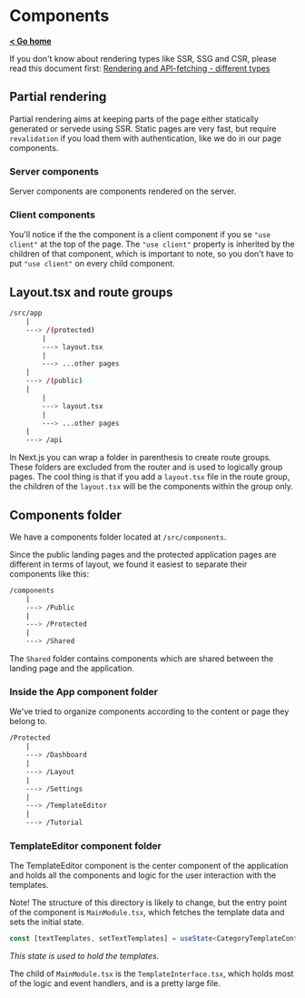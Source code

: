 # Components

**[< Go home](/)**

If you don't know about rendering types like SSR, SSG and CSR, please read this document first: [Rendering and API-fetching - different types](./rendering_types/README.md)

## Partial rendering

Partial rendering aims at keeping parts of the page either statically generated or servede using SSR. Static pages are very fast, but require `revalidation` if you load them with authentication, like we do in our page components.

### Server components

Server components are components rendered on the server.

### Client components

You'll notice if the the component is a client component if you se `"use client"` at the top of the page. The `"use client"` property is inherited by the children of that component, which is important to note, so you don't have to put `"use client"` on every child component.

## Layout.tsx and route groups

```bash
/src/app
    |
    ---> /(protected)
        |
        ---> layout.tsx
        |
        ---> ...other pages
    |
    ---> /(public)
    |
        |
        ---> layout.tsx
        |
        ---> ...other pages
    |
    ---> /api
```

In Next.js you can wrap a folder in parenthesis to create route groups. These folders are excluded from the router and is used to logically group pages. The cool thing is that if you add a `layout.tsx` file in the route group, the children of the `layout.tsx` will be the components within the group only.

## Components folder

We have a components folder located at `/src/components`.

Since the public landing pages and the protected application pages are different in terms of layout, we found it easiest to separate their components like this:

```bash
/components
    |
    ---> /Public
    |
    ---> /Protected
    |
    ---> /Shared
```

The `Shared` folder contains components which are shared between the landing page and the application.

### Inside the App component folder

We've tried to organize components according to the content or page they belong to.

```bash
/Protected
    |
    ---> /Dashboard
    |
    ---> /Layout
    |
    ---> /Settings
    |
    ---> /TemplateEditor
    |
    ---> /Tutorial
```

### TemplateEditor component folder

The TemplateEditor component is the center component of the application and holds all the components and logic for the user interaction with the templates.

Note! The structure of this directory is likely to change, but the entry point of the component is `MainModule.tsx`, which fetches the template data and sets
the initial state.

```ts
const [textTemplates, setTextTemplates] = useState<CategoryTemplateContainer[] | null>(null);
```

*This state is used to hold the templates.*

The child of `MainModule.tsx` is the `TemplateInterface.tsx`, which holds most of the logic and event handlers, and is a pretty large file.
